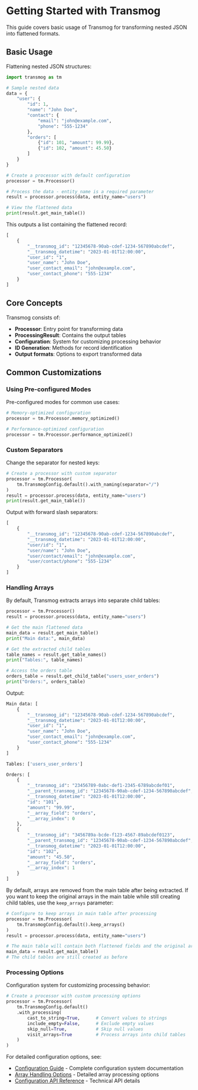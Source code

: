# Getting Started with Transmog

This guide covers basic usage of Transmog for transforming nested JSON into flattened formats.

## Basic Usage

Flattening nested JSON structures:

```python
import transmog as tm

# Sample nested data
data = {
    "user": {
        "id": 1,
        "name": "John Doe",
        "contact": {
            "email": "john@example.com",
            "phone": "555-1234"
        },
        "orders": [
            {"id": 101, "amount": 99.99},
            {"id": 102, "amount": 45.50}
        ]
    }
}

# Create a processor with default configuration
processor = tm.Processor()

# Process the data - entity_name is a required parameter
result = processor.process(data, entity_name="users")

# View the flattened data
print(result.get_main_table())
```

This outputs a list containing the flattened record:

```python
[
    {
        "__transmog_id": "12345678-90ab-cdef-1234-567890abcdef",
        "__transmog_datetime": "2023-01-01T12:00:00",
        "user_id": "1",
        "user_name": "John Doe",
        "user_contact_email": "john@example.com",
        "user_contact_phone": "555-1234"
    }
]
```

## Core Concepts

Transmog consists of:

- **Processor**: Entry point for transforming data
- **ProcessingResult**: Contains the output tables
- **Configuration**: System for customizing processing behavior
- **ID Generation**: Methods for record identification
- **Output formats**: Options to export transformed data

## Common Customizations

### Using Pre-configured Modes

Pre-configured modes for common use cases:

```python
# Memory-optimized configuration
processor = tm.Processor.memory_optimized()

# Performance-optimized configuration
processor = tm.Processor.performance_optimized()
```

### Custom Separators

Change the separator for nested keys:

```python
# Create a processor with custom separator
processor = tm.Processor(
    tm.TransmogConfig.default().with_naming(separator="/")
)
result = processor.process(data, entity_name="users")
print(result.get_main_table())
```

Output with forward slash separators:

```python
[
    {
        "__transmog_id": "12345678-90ab-cdef-1234-567890abcdef",
        "__transmog_datetime": "2023-01-01T12:00:00",
        "user/id": "1",
        "user/name": "John Doe",
        "user/contact/email": "john@example.com",
        "user/contact/phone": "555-1234"
    }
]
```

### Handling Arrays

By default, Transmog extracts arrays into separate child tables:

```python
processor = tm.Processor()
result = processor.process(data, entity_name="users")

# Get the main flattened data
main_data = result.get_main_table()
print("Main data:", main_data)

# Get the extracted child tables
table_names = result.get_table_names()
print("Tables:", table_names)

# Access the orders table
orders_table = result.get_child_table("users_user_orders")
print("Orders:", orders_table)
```

Output:

```python
Main data: [
    {
        "__transmog_id": "12345678-90ab-cdef-1234-567890abcdef",
        "__transmog_datetime": "2023-01-01T12:00:00",
        "user_id": "1",
        "user_name": "John Doe",
        "user_contact_email": "john@example.com",
        "user_contact_phone": "555-1234"
    }
]

Tables: ['users_user_orders']

Orders: [
    {
        "__transmog_id": "23456789-0abc-def1-2345-6789abcdef01",
        "__parent_transmog_id": "12345678-90ab-cdef-1234-567890abcdef",
        "__transmog_datetime": "2023-01-01T12:00:00",
        "id": "101",
        "amount": "99.99",
        "__array_field": "orders",
        "__array_index": 0
    },
    {
        "__transmog_id": "3456789a-bcde-f123-4567-89abcdef0123",
        "__parent_transmog_id": "12345678-90ab-cdef-1234-567890abcdef",
        "__transmog_datetime": "2023-01-01T12:00:00",
        "id": "102",
        "amount": "45.50",
        "__array_field": "orders",
        "__array_index": 1
    }
]
```

By default, arrays are removed from the main table after being extracted. If you want to keep
the original arrays in the main table while still creating child tables, use the `keep_arrays` parameter:

```python
# Configure to keep arrays in main table after processing
processor = tm.Processor(
    tm.TransmogConfig.default().keep_arrays()
)
result = processor.process(data, entity_name="users")

# The main table will contain both flattened fields and the original arrays
main_data = result.get_main_table()
# The child tables are still created as before
```

### Processing Options

Configuration system for customizing processing behavior:

```python
# Create a processor with custom processing options
processor = tm.Processor(
    tm.TransmogConfig.default()
    .with_processing(
        cast_to_string=True,      # Convert values to strings
        include_empty=False,      # Exclude empty values
        skip_null=True,           # Skip null values
        visit_arrays=True         # Process arrays into child tables
    )
)
```

For detailed configuration options, see:

- [Configuration Guide](configuration.md) - Complete configuration system documentation
- [Array Handling Options](../processing/array-handling.md) - Detailed array processing options
- [Configuration API Reference](../../api/config.md) - Technical API details
